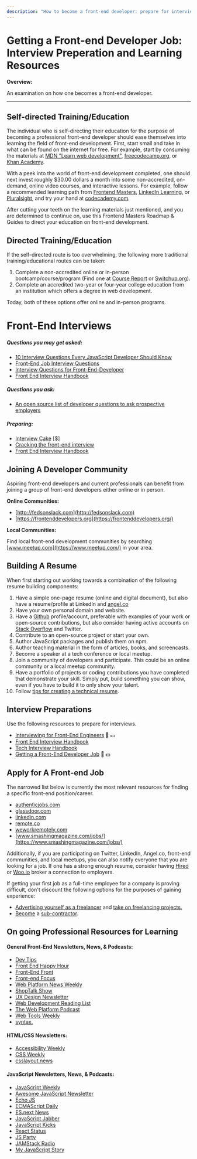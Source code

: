 ```yaml
---
description: "How to become a front-end developer: prepare for interview questions, prepare for jobs, where to find a front-end developer job."
---
```


Getting a Front-end Developer Job: Interview Preperation and Learning Resources
=================================

**Overview:**

An examination on how one becomes a front-end developer.

* * *

Self-directed Training/Education
--------------------------------

The individual who is self-directing their education for the purpose of becoming a professional front-end developer should ease themselves into learning the field of front-end development. First, start small and take in what can be found on the internet for free. For example, start by consuming the materials at [MDN "Learn web development"](https://developer.mozilla.org/en-US/docs/Learn), [freecodecamp.org](https://www.freecodecamp.org/), or [Khan Academy](https://www.khanacademy.org/computing/computer-programming/html-css).

With a peek into the world of front-end development completed, one should next invest roughly $30.00 dollars a month into some non-accredited, on-demand, online video courses, and interactive lessons. For example, follow a recommended learning path from [Frontend Masters](https://frontendmasters.com/learn/), [LinkedIn Learning](https://www.linkedin.com/learning/paths/explore-a-career-in-front-end-web-development), or [Pluralsight](https://www.pluralsight.com/paths/building-websites-with-html-css-and-javascript), and try your hand at [codecademy.com](https://www.codecademy.com/learn/paths/web-development).

After cutting your teeth on the learning materials just mentioned, and you are determined to continue on, use this Frontend Masters Roadmap & Guides to direct your education on front-end development.

Directed Training/Education
---------------------------

If the self-directed route is too overwhelming, the following more traditional training/educational routes can be taken:

1.  Complete a non-accredited online or in-person bootcamp/course/program (Find one at [Course Report](https://www.coursereport.com/schools?track=Front+End+Web+Development&subject=Front+End&type=&cost=&start_date=&location=) or [Switchup.org](https://www.switchup.org/rankings/best-coding-bootcamps)).
2.  Complete an accredited two-year or four-year college education from an institution which offers a degree in web development.

Today, both of these options offer online and in-person programs.

# Front-End Interviews

##### Questions you may get asked:

* [10 Interview Questions Every JavaScript Developer Should Know](https://medium.com/javascript-scene/10-interview-questions-every-javascript-developer-should-know-6fa6bdf5ad95)
* [Front-End Job Interview Questions](http://h5bp.github.io/Front-end-Developer-Interview-Questions/)
* [Interview Questions for Front-End-Developer](http://thatjsdude.com/interview/index.html)
* [Front End Interview Handbook](https://github.com/yangshun/front-end-interview-handbook)

##### Questions you ask:

* [An open source list of developer questions to ask prospective employers](https://github.com/ChiperSoft/InterviewThis)

##### Preparing:

* [Interview Cake](https://www.interviewcake.com/) [$]
* [Cracking the front-end interview](https://medium.freecodecamp.com/cracking-the-front-end-interview-9a34cd46237)
* [Front End Interview Handbook](https://github.com/yangshun/front-end-interview-handbook)

Joining A Developer Community
-----------------------------

Aspiring front-end developers and current professionals can benefit from joining a group of front-end developers either online or in person.

**Online Communities:**

*   [http://fedsonslack.com](http://fedsonslack.com)
*   [https://frontenddevelopers.org](https://frontenddevelopers.org/)

**Local Communities:**

Find local front-end development communities by searching [www.meetup.com](https://www.meetup.com/) in your area.

Building A Resume
-----------------

When first starting out working towards a combination of the following resume building components:

1.  Have a simple one-page resume (online and digital document), but also have a resume/profile at LinkedIn and [angel.co](https://angel.co)
2.  Have your own personal domain and website.
3.  Have a [Github](https://github.com/) profile/account, preferable with examples of your work or open-source contributions, but also consider having active accounts on [Stack Overflow](https://stackoverflow.com/) and Twitter.
4.  Contribute to an open-source project or start your own.
5.  Author JavaScript packages and publish them on npm.
6.  Author teaching material in the form of articles, books, and screencasts.
7.  Become a speaker at a tech conference or local meetup.
8.  Join a community of developers and participate. This could be an online community or a local meetup community.
9.  Have a portfolio of projects or coding contributions you have completed that demonstrate your skill. Simply put, build something you can show, even if you have to build it to only show your talent.
10. Follow [tips for creating a technical resume](https://frontendmasters.com/blog/technical-resume/).

Interview Preparations
----------------------

Use the following resources to prepare for interviews.

*   [Interviewing for Front-End Engineers](https://frontendmasters.com/courses/interviewing-frontend/) 🎥 💵
*   [Front End Interview Handbook](https://yangshun.github.io/front-end-interview-handbook/)
*   [Tech Interview Handbook](https://github.com/yangshun/tech-interview-handbook)
*   [Getting a Front-End Developer Job](https://frontendmasters.com/courses/getting-a-job/) 🎥 💵

Apply for A Front-end Job
-------------------------

The narrowed list below is currently the most relevant resources for finding a specific front-end position/career.

*   [authenticjobs.com](https://authenticjobs.com/#category=4)
*   [glassdoor.com](http://www.glassdoor.com/Job/front-end-developer-jobs-SRCH_KO0,19.htm?jobType=all)
*   [linkedin.com](https://www.linkedin.com/jobs/search/?keywords=frontend%20developer)
*   [remote.co](https://remote.co/remote-jobs/developer/)
*   [weworkremotely.com](https://weworkremotely.com/)
*   [www.smashingmagazine.com/jobs/](https://www.smashingmagazine.com/jobs/)

Additionally, if you are participating on Twitter, LinkedIn, Angel.co, front-end communities, and local meetups, you can also notify everyone that you are looking for a job. If one has a strong enough resume, consider having [Hired](https://hired.com/) or [Woo.io](https://woo.io/) broker a connection to employers.

If getting your first job as a full-time employee for a company is proving difficult, don't discount the following options for the purposes of gaining experience:

*   [Advertising yourself as a freelancer](https://www.gun.io) and [take on freelancing projects.](https://www.upwork.com)
*   [Become](https://www.gun.io) a [sub-contractor](https://www.toptal.com/).

On going Professional Resources for Learning
--------------------------------------------

#### General Front-End Newsletters, News, & Podcasts:

*   [Dev Tips](https://umaar.com/dev-tips/)
*   [Front End Happy Hour](http://frontendhappyhour.com/)
*   [Front-End Front](http://frontendfront.com/)
*   [Front-end Focus](http://frontendfocus.co/)
*   [Web Platform News Weekly](https://webplatform.news/)
*   [ShopTalk Show](http://shoptalkshow.com/)
*   [UX Design Newsletter](http://uxdesignnewsletter.com/)
*   [Web Development Reading List](https://wdrl.info/)
*   [The Web Platform Podcast](http://thewebplatform.libsyn.com/)
*   [Web Tools Weekly](http://webtoolsweekly.com/)
*   [syntax.](https://syntax.fm/)

#### HTML/CSS Newsletters:

*   [Accessibility Weekly](http://a11yweekly.com/)
*   [CSS Weekly](http://css-weekly.com/archives/)
*   [csslayout.news](http://csslayout.news/)

#### JavaScript Newsletters, News, & Podcasts:

*   [JavaScript Weekly](http://javascriptweekly.com/)
*   [Awesome JavaScript Newsletter](https://js.libhunt.com/newsletter?f=es-top-d)
*   [Echo JS](http://www.echojs.com/)
*   [ECMAScript Daily](https://ecmascript-daily.github.io/)
*   [ES.next News](http://esnextnews.com/)
*   [JavaScript Jabber](https://topenddevs.com/podcasts/javascript-jabber)
*   [JavaScript Kicks](http://javascriptkicks.com/)
*   [React Status](https://react.statuscode.com/)
*   [JS Party](https://changelog.com/jsparty)
*   [JAMStack Radio](https://www.heavybit.com/library/podcasts/jamstack-radio/)
*   [My JavaScript Story](https://topenddevs.com/podcasts/my-javascript-story)